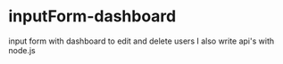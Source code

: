 # inputForm-dashboard
input form with dashboard to edit and delete users I also write api's with node.js
